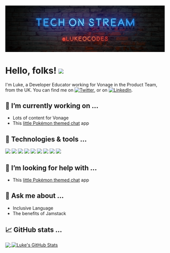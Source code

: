 <!-- More info, tips and tricks for making GitHub Profile README can be found in my article at https://towardsdatascience.com/build-a-stunning-readme-for-your-github-profile-9b80434fe5d7 -->

[![@lukeocodes](github-card.png "@lukeocodes")](https://lukeocodes.dev/)

# Hello, folks! <img src="wave.gif" width="30px">

I'm Luke, a Developer Educator working for Vonage in the Product Team, from the UK. You can find me on [![Twitter][1.2]][1],  or on [![LinkedIn][2.2]][2].

## 🔭 I’m currently working on ...

- Lots of content for Vonage
- This [little Pokémon themed chat](https://github.com/Team-PokeChat/pok--chat) app

## 🔧 Technologies & tools ...

![](https://img.shields.io/badge/OS-Mac-informational?style=flat&logo=Apple&logoColor=white&color=6e33ba)
![](https://img.shields.io/badge/Editor-VSCode-informational?style=flat&logo=visual-studio-code&logoColor=white&color=6e33ba)
![](https://img.shields.io/badge/Code-JavaScript-informational?style=flat&logo=javascript&logoColor=white&color=6e33ba)
![](https://img.shields.io/badge/Code-Nuxt-informational?style=flat&logo=nuxt.js&logoColor=white&color=6e33ba)
![](https://img.shields.io/badge/Code-Vue-informational?style=flat&logo=vue.js&logoColor=white&color=6e33ba)
![](https://img.shields.io/badge/Code-Python-informational?style=flat&logo=python&logoColor=white&color=6e33ba)
![](https://img.shields.io/badge/Code-TypeScript-informational?style=flat&logo=typescript&logoColor=white&color=6e33ba)
![](https://img.shields.io/badge/Code-Golang-informational?style=flat&logo=go&logoColor=white&color=6e33ba)
![](https://img.shields.io/badge/Cloud-Netlify-informational?style=flat&logo=netlify&logoColor=white&color=6e33ba)

## 🤔 I’m looking for help with ...

- This [little Pokémon themed chat](https://github.com/Team-PokeChat/pok--chat) app

## 💬 Ask me about ...

- Inclusive Language
- The benefits of Jamstack

## 📈 GitHub stats ...

<a href="https://github.com/lukeocodes/lukeocodes">
  <img align="center" src="https://github-readme-stats.vercel.app/api/top-langs/?username=lukeocodes&hide=php,html&title_color=ffffff&text_color=c9cacc&icon_color=ce3691&bg_color=1d1f21" />
</a>
<a href="https://github.com/lukeocodes/lukeocodes">
  <img align="center" src="https://github-readme-stats.vercel.app/api?username=lukeocodes&show_icons=true&line_height=27&count_private=true&title_color=ffffff&text_color=c9cacc&icon_color=ce3691&bg_color=1d1f21" alt="Luke's GitHub Stats" />
</a>

<!-- icons without padding -->

[1.2]: twitter-3-16.png (twitter icon without padding)
[2.2]: linkedin-3-16.png (LinkedIn icon without padding)

<!-- links to your social media accounts -->

[1]: https://twitter.com/lukeocodes
[2]: https://www.linkedin.com/in/lukeocodes

<!-- Resources -->
<!-- Icons: https://simpleicons.org/ -->
<!-- GitHub Stats: https://github.com/anuraghazra/github-readme-stats -->
<!-- Emojis: https://emojipedia.org/emoji/ -->
<!-- HTML Emojis: https://www.fileformat.info/index.htm -->
<!-- Shields: https://shields.io/ -->
<!-- Awesome GitHub Profile README: https://github.com/abhisheknaiidu/awesome-github-profile-readme -->
